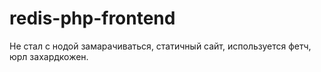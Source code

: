 # redis-php-frontend
Не стал с нодой замарачиваться, статичный сайт, используется фетч, юрл захардкожен.
